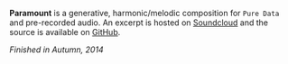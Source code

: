 **Paramount** is a generative, harmonic/melodic composition for `Pure Data` and pre-recorded audio.  An excerpt is hosted on [Soundcloud](http://soundcloud.com/chrisnoce/paramount) and the source is available on [GitHub](http://github.com/chrisnoce/paramount).

*Finished in Autumn, 2014*